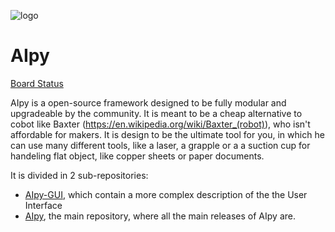 ![logo](https://user-images.githubusercontent.com/68387582/146513119-c273cd80-d061-4c49-ae01-59ce25b49029.jpg)

# AIpy
[Board Status](https://app.gitkraken.com/glo/board/Yb9nt4a-VQBH5uwk)

AIpy is a open-source framework designed to be fully modular and upgradeable by the community. It is meant to be a cheap alternative to cobot like Baxter (https://en.wikipedia.org/wiki/Baxter_(robot)), who isn't affordable for makers. It is design to be the ultimate tool for you, in which he can use many different tools, like a laser, a grapple or a a suction cup for handeling flat object, like copper sheets or paper documents.

It is divided in 2 sub-repositories:
- [AIpy-GUI](https://github.com/integrated-circuit/AIpy-GUI), which contain a more complex description of the the User Interface
- [AIpy](https://github.com/integrated-circuit/AIpy), the main repository, where all the main releases of AIpy are.
